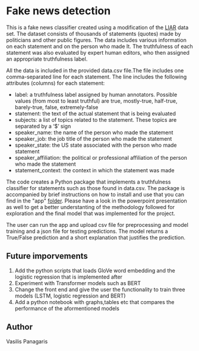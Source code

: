 # Fake news detection

This is a fake news classifier created using a modification of the [LIAR](https://paperswithcode.com/dataset/liar) data set. The dataset consists of thousands of statements (quotes) made by politicians and other public figures. The data includes various information on each statement and on the person who made It. The truthfulness of each statement was also evaluated by expert human editors, who then assigned an appropriate truthfulness label.

All the data is included in the provided data.csv file.The file includes one comma-separated line for each statement. The line includes the following attributes (columns) for each statement:
* label: a truthfulness label assigned by human annotators. Possible values (from most to least truthful) are true, mostly-true, half-true, barely-true, false, extremely-false
* statement: the text of the actual statement that is being evaluated
* subjects: a list of topics related to the statement. These topics are separated by a ‘$’ sign
* speaker_name: the name of the person who made the statement
* speaker_job: the job title of the person who made the statement
* speaker_state: the US state associated with the person who made statement
* speaker_affiliation: the political or professional affiliation of the person who made the statement
* statement_context: the context in which the statement was made 

The code creates a Python package that implements a truthfulness classifier for statements such as those found in data.csv. The package is accompanied by brief instructions on how to install and use that you can find in the "app" [folder](/FakeNewsClassifierPackage/app/README.md). Please have a look in the powerpoint presentation as well to get a better understanting of the methodology followed for exploration and the final model that was implemented for the project.

The user can run the app and upload csv file for preprocessing and model training and a json file for testing predictions. The model returns a True/False prediction and a short explanation that justifies the prediction.

## Future imporvements
1. Add the python scripts that loads GloVe word embedding and the logistic regression that is implemented after
2. Experiment with Transformer models such as BERT
3. Change the front end and give the user the functionality to train three models (LSTM, logistic regression and BERT)
4. Add a python notebook with graphs,tables etc that compares the performance of the aformentioned models


## Author

Vasilis Panagaris
